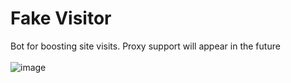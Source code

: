 # Fake Visitor
Bot for boosting site visits. Proxy support will appear in the future
<br><br>
![image](https://user-images.githubusercontent.com/42089958/120064949-53dcda00-c088-11eb-94d3-eb05a4c240ea.png)
